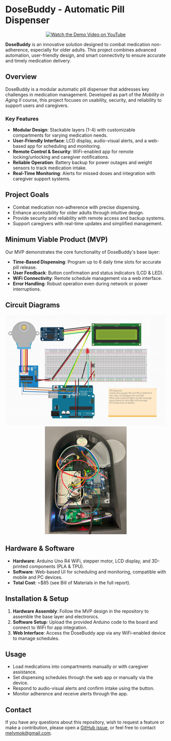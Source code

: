 # DoseBuddy - Automatic Pill Dispenser

<p align="center">
  <a href="https://www.youtube.com/watch?v=5MCZ786t86w">
    <img src="https://img.youtube.com/vi/5MCZ786t86w/0.jpg" alt="Watch the Demo Video on YouTube" />
  </a>
</p>

**DoseBuddy** is an innovative solution designed to combat medication non-adherence, especially for older adults. This project combines advanced automation, user-friendly design, and smart connectivity to ensure accurate and timely medication delivery.

## Overview

DoseBuddy is a modular automatic pill dispenser that addresses key challenges in medication management. Developed as part of the *Mobility in Aging II* course, this project focuses on usability, security, and reliability to support users and caregivers.

### Key Features
- **Modular Design**: Stackable layers (1-4) with customizable compartments for varying medication needs.
- **User-Friendly Interface**: LCD display, audio-visual alerts, and a web-based app for scheduling and monitoring.
- **Remote Control & Security**: WiFi-enabled app for remote locking/unlocking and caregiver notifications.
- **Reliable Operation**: Battery backup for power outages and weight sensors to track medication intake.
- **Real-Time Monitoring**: Alerts for missed doses and integration with caregiver support systems.

## Project Goals
- Combat medication non-adherence with precise dispensing.
- Enhance accessibility for older adults through intuitive design.
- Provide security and reliability with remote access and backup systems.
- Support caregivers with real-time updates and simplified management.

## Minimum Viable Product (MVP)
Our MVP demonstrates the core functionality of DoseBuddy's base layer:
- **Time-Based Dispensing**: Program up to 6 daily time slots for accurate pill release.
- **User Feedback**: Button confirmation and status indicators (LCD & LED).
- **WiFi Connectivity**: Remote schedule management via a web interface.
- **Error Handling**: Robust operation even during network or power interruptions.

## Circuit Diagrams
<p align="center">
  <img src="FYKP5G0L8EHUG6Y.jpg" alt="Circuit Diagram 1" />
  <img src="Picture1.png" alt="Circuit Diagram 2" />
</p>

## Hardware & Software
- **Hardware**: Arduino Uno R4 WiFi, stepper motor, LCD display, and 3D-printed components (PLA & TPU).
- **Software**: Web-based UI for scheduling and monitoring, compatible with mobile and PC devices.
- **Total Cost**: ~$85 (see Bill of Materials in the full report).

## Installation & Setup
1. **Hardware Assembly**: Follow the MVP design in the repository to assemble the base layer and electronics.
2. **Software Setup**: Upload the provided Arduino code to the board and connect to WiFi for app integration.
3. **Web Interface**: Access the DoseBuddy app via any WiFi-enabled device to manage schedules.

## Usage
- Load medications into compartments manually or with caregiver assistance.
- Set dispensing schedules through the web app or manually via the device.
- Respond to audio-visual alerts and confirm intake using the button.
- Monitor adherence and receive alerts through the app.

## Contact
If you have any questions about this repository, wish to request a feature or make a contribution, please open a [GitHub issue](https://github.com/MelvinMo/DoseBuddy/issues), or feel free to contact [melvmok@gmail.com](mailto:melvmok@gmail.com).
